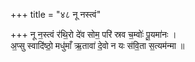 +++
title = "४८ नू नस्त्वं"

+++
नू न॒स्त्वं र॑थि॒रो दे॑व सोम॒ परि॑ स्रव च॒म्वोः॑ पू॒यमा॑नः ।  
अ॒प्सु स्वादि॑ष्ठो॒ मधु॑माँ ऋ॒तावा॑ दे॒वो न यः स॑वि॒ता स॒त्यम॑न्मा ॥